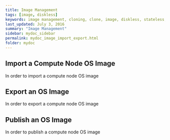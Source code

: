 ```yaml
---
title: Image Management
tags: [image, diskless]
keywords: image management, cloning, clone, image, diskless, stateless, nfsroot
last_updated: July 3, 2016
summary: "Image Management"
sidebar: mydoc_sidebar
permalink: mydoc_image_import_export.html
folder: mydoc
---
```

## Import a Compute Node OS Image
In order to import a compute node OS image

## Export an OS Image
In order to export a compute node OS image

## Publish an OS Image
In order to publish a compute node OS image

